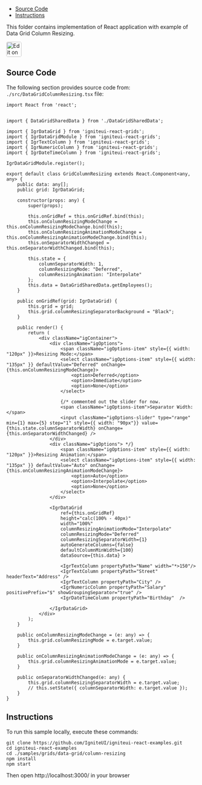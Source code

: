 <!-- NOTE: do not change this file because it will be auto re-generated from template file: -->
<!-- https://github.com/IgniteUI/igniteui-react-examples/tree/master/templates/sample/ReadMe.md -->

<!-- ## Table of Contents -->
<!-- - [Sample Preview](#Sample-Preview) -->
- [Source Code](#Source-Code)
- [Instructions](#Instructions)

This folder contains implementation of React application with example of Data Grid Column Resizing.
<!-- in the Data Grid component -->
<!-- [Data Grid](https://infragistics.com/Reactsite/components/data-grid.html) -->

<html lang="en" xmlns="http://www.w3.org/1999/xhtml">
    <body>
        <a target="_blank" href="https://codesandbox.io/s/github/IgniteUI/igniteui-react-examples/tree/master/samples/grids/data-grid/column-resizing?fontsize=14&hidenavigation=1&theme=dark&view=preview&file=/src/DataGridColumnResizing.tsx" rel="noopener noreferrer">
            <img height="40px" style="border-radius: 0.25rem" alt="Edit on CodeSandbox" src="https://static.infragistics.com/xplatform/images/sandbox/code.png"/>
        </a>
        <!-- <a target="_blank"
href="https://codesandbox.io/s/github/IgniteUI/igniteui-react-examples/tree/master/samples/maps/geo-map/binding-csv-points?fontsize=14&hidenavigation=1&theme=dark&view=preview">
            <img alt="Edit Sample" src="https://codesandbox.io/static/img/play-codesandbox.svg"/>
        </a> -->
        <!-- <a target="_blank" style="margin-left: 0.5rem"
href="https://codesandbox.io/embed/github/IgniteUI/igniteui-react-examples/tree/master/samples/grids/data-grid/column-resizing?fontsize=14&hidenavigation=1&theme=dark&view=preview&file=/src/DataGridColumnResizing.tsx">
            <img height="40px" style="border-radius: 5px" alt="View on CodeSandbox" src="https://static.infragistics.com/xplatform/images/sandbox/view.png"/>
        </a> -->
        <!-- <a target="_blank"
href="https://codesandbox.io/embed/github/IgniteUI/igniteui-react-examples/tree/master/samples/maps/geo-map/binding-csv-points?fontsize=14&hidenavigation=1&theme=dark&view=preview">
            <img alt="View on CodeSandbox" src="https://static.infragistics.com/xplatform/images/sandbox/view.png"/>
        </a>
https://codesandbox.io/embed/react-treemap-overview-rtb45
https://codesandbox.io/static/img/play-codesandbox.svg
https://codesandbox.io/embed/react-treemap-overview-rtb45?view=browser -->
    </body>
</html>

<!-- ## Sample Preview -->

<!-- <iframe
  src="https://codesandbox.io/embed/github/IgniteUI/igniteui-react-examples/tree/master/samples/grids/data-grid/column-resizing?fontsize=14&hidenavigation=1&theme=dark&view=preview&file=/src/DataGridColumnResizing.tsx"
  style="width:100%; height:400px; border:0; border-radius: 4px; overflow:hidden;"
  allow="accelerometer; ambient-light-sensor; camera; encrypted-media; geolocation; gyroscope; hid; microphone; midi; payment; usb; vr"
  sandbox="allow-forms allow-modals allow-popups allow-presentation allow-same-origin allow-scripts"
></iframe> -->

## Source Code

The following section provides source code from:
`./src/DataGridColumnResizing.tsx` file:

```tsx
import React from 'react';


import { DataGridSharedData } from './DataGridSharedData';

import { IgrDataGrid } from 'igniteui-react-grids';
import { IgrDataGridModule } from 'igniteui-react-grids';
import { IgrTextColumn } from 'igniteui-react-grids';
import { IgrNumericColumn } from 'igniteui-react-grids';
import { IgrDateTimeColumn } from 'igniteui-react-grids';

IgrDataGridModule.register();

export default class GridColumnResizing extends React.Component<any, any> {
    public data: any[];
    public grid: IgrDataGrid;

    constructor(props: any) {
        super(props);

        this.onGridRef = this.onGridRef.bind(this);
        this.onColumnResizingModeChange = this.onColumnResizingModeChange.bind(this);
        this.onColumnResizingAnimationModeChange = this.onColumnResizingAnimationModeChange.bind(this);
        this.onSeparatorWidthChanged = this.onSeparatorWidthChanged.bind(this);

        this.state = {
            columnSeparatorWidth: 1,
            columnResizingMode: "Deferred",
            columnResizingAnimation: "Interpolate"
        };
        this.data = DataGridSharedData.getEmployees();
    }

    public onGridRef(grid: IgrDataGrid) {
        this.grid = grid;
        this.grid.columnResizingSeparatorBackground = "Black";
    }

    public render() {
        return (
            <div className="igContainer">
                <div className="igOptions">
                    <span className="igOptions-item" style={{ width: "120px" }}>Resizing Mode:</span>
                    <select className="igOptions-item" style={{ width: "135px" }} defaultValue="Deferred" onChange={this.onColumnResizingModeChange}>
                        <option>Deferred</option>
                        <option>Immediate</option>
                        <option>None</option>
                    </select>

                    {/* commented out the slider for now.
                    <span className="igOptions-item">Separator Width: </span>
                    <input className="igOptions-slider" type="range" min={1} max={5} step="1" style={{ width: "90px"}} value={this.state.columnSeparatorWidth} onChange={this.onSeparatorWidthChanged} />
                </div>
                <div className="igOptions"> */}
                    <span className="igOptions-item" style={{ width: "120px" }}>Resizing Animation:</span>
                    <select className="igOptions-item" style={{ width: "135px" }} defaultValue="Auto" onChange={this.onColumnResizingAnimationModeChange}>
                        <option>Auto</option>
                        <option>Interpolate</option>
                        <option>None</option>
                    </select>
                </div>

                <IgrDataGrid
                    ref={this.onGridRef}
                    height="calc(100% - 40px)"
                    width="100%"
                    columnResizingAnimationMode="Interpolate"
                    columnResizingMode="Deferred"
                    columnResizingSeparatorWidth={1}
                    autoGenerateColumns={false}
                    defaultColumnMinWidth={100}
                    dataSource={this.data} >

                    <IgrTextColumn propertyPath="Name" width="*>150"/>
                    <IgrTextColumn propertyPath="Street" headerText="Address" />
                    <IgrTextColumn propertyPath="City" />
                    <IgrNumericColumn propertyPath="Salary" positivePrefix="$" showGroupingSeparator="true" />
                    <IgrDateTimeColumn propertyPath="Birthday"  />

                </IgrDataGrid>
            </div>
        );
    }

    public onColumnResizingModeChange = (e: any) => {
        this.grid.columnResizingMode = e.target.value;
    }

    public onColumnResizingAnimationModeChange = (e: any) => {
        this.grid.columnResizingAnimationMode = e.target.value;
    }

    public onSeparatorWidthChanged(e: any) {
        this.grid.columnResizingSeparatorWidth = e.target.value;
        // this.setState({ columnSeparatorWidth: e.target.value });
    }
}
```

## Instructions
To run this sample locally, execute these commands:

```
git clone https://github.com/IgniteUI/igniteui-react-examples.git
cd igniteui-react-examples
cd ./samples/grids/data-grid/column-resizing
npm install
npm start

```

Then open http://localhost:3000/ in your browser

